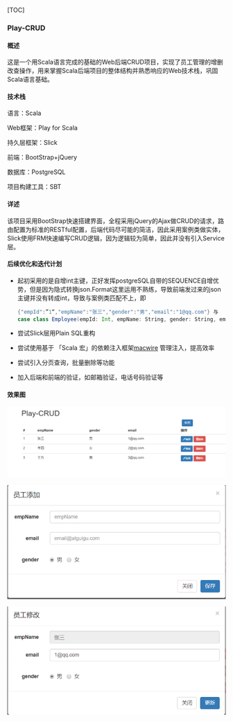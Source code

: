 [TOC]

### Play-CRUD

#### 概述

这是一个用Scala语言完成的基础的Web后端CRUD项目，实现了员工管理的增删改查操作，用来掌握Scala后端项目的整体结构并熟悉响应的Web技术栈，巩固Scala语言基础。



#### 技术栈

语言：Scala

Web框架：Play for Scala

持久层框架：Slick

前端：BootStrap+jQuery

数据库：PostgreSQL

项目构建工具：SBT



#### 详述

该项目采用BootStrap快速搭建界面，全程采用jQuery的Ajax做CRUD的请求，路由配置为标准的RESTful配置，后端代码尽可能的简洁，因此采用案例类做实体，Slick使用FRM快速编写CRUD逻辑，因为逻辑较为简单，因此并没有引入Service层。



#### 后续优化和迭代计划

- 起初采用的是自增int主键，正好发挥postgreSQL自带的SEQUENCE自增优势，但是因为隐式转换json.Format这里运用不熟练，导致前端发过来的json主键并没有转成int，导致与案例类匹配不上，即

  ```scala
  {"empId":”1“,"empName":"张三","gender":"男","email":"1@qq.com"} 与
  case class Employee(empId: Int, empName: String, gender: String, email: String)映射失败
  ```

- 尝试Slick层用Plain SQL重构

- 尝试使用基于 「Scala 宏」的依赖注入框架[macwire](https://github.com/adamw/macwire) 管理注入，提高效率

- 尝试引入分页查询，批量删除等功能

- 加入后端和前端的验证，如邮箱验证，电话号码验证等

#### 效果图

![1](1.png)



![2](2.png)



![3](3.png)